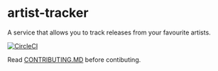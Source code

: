 # artist-tracker

A service that allows you to track releases from your favourite artists.

[![CircleCI](https://circleci.com/gh/prajjwaldimri/artist-tracker.svg?style=svg&circle-token=a9bcd4dfff9316b842b99e54f7c645d8adec304e)](https://circleci.com/gh/prajjwaldimri/artist-tracker)

Read [CONTRIBUTING.MD](https://github.com/prajjwaldimri/artist-tracker/blob/master/CONTRIBUTING.MD) before contibuting.
